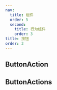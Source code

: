 ```yaml
---
nav:
  title: 组件
  order: 5
  second:
    title: 行为组件
    order: 3
title: 按钮
order: 3
---
```


## ButtonAction

<code src="./buttonaction.tsx" ></code>

## ButtonActions

<code src="./buttonactions.tsx" ></code>
